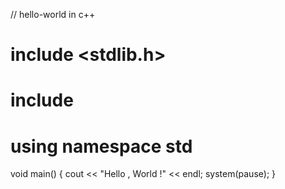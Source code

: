 // hello-world in c++
# include <stdlib.h>
# include <iostream>
# using namespace std

void main()
{
  cout << "Hello , World !" << endl;
  system(pause);
}
